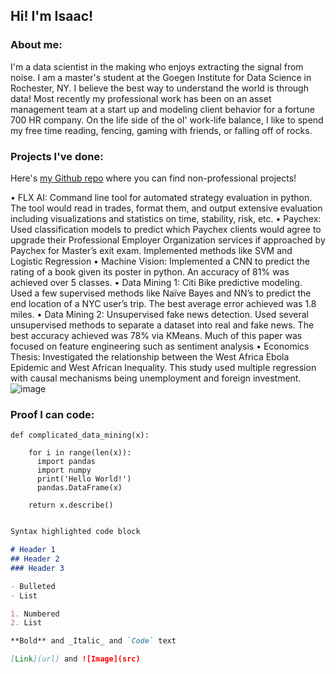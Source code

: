 ## Hi! I'm Isaac!

### About me:

I'm a data scientist in the making who enjoys extracting the signal from noise. I am a master's student at the Goegen Institute for Data Science in Rochester, NY. I believe the best way to understand the world is through data! Most recently my professional work has been on an asset management team at a start up and modeling client behavior for a fortune 700 HR company. On the life side of the ol' work-life balance, I like to spend my free time reading, fencing, gaming with friends, or falling off of rocks.

### Projects I've done:

Here's [my Github repo](https://github.com/imanly97) where you can find non-professional projects!

•	FLX AI: Command line tool for automated strategy evaluation in python. The tool would read in trades, format them, and output extensive evaluation including visualizations and statistics on time, stability, risk, etc.
•	Paychex: Used classification models to predict which Paychex clients would agree to upgrade their Professional Employer Organization services if approached by Paychex for Master’s exit exam. Implemented methods like SVM and Logistic Regression
•	Machine Vision: Implemented a CNN to predict the rating of a book given its poster in python. An accuracy of 81% was achieved over 5 classes. 
•	Data Mining 1: Citi Bike predictive modeling. Used a few supervised methods like Naïve Bayes and NN’s to predict the end location of a NYC user’s trip. The best average error achieved was 1.8 miles.
•	Data Mining 2: Unsupervised fake news detection. Used several unsupervised methods to separate a dataset into real and fake news. The best accuracy achieved was 78% via KMeans. Much of this paper was focused on feature engineering such as sentiment analysis
•	Economics Thesis: Investigated the relationship between the West Africa Ebola Epidemic and West African Inequality. This study used multiple regression with causal mechanisms being unemployment and foreign investment. 
![image](https://user-images.githubusercontent.com/47435645/140588031-d33c2935-c14e-4594-b496-0fc5174f8c14.png)




### Proof I can code:
```
def complicated_data_mining(x):
    
    for i in range(len(x)):
      import pandas
      import numpy
      print('Hello World!')
      pandas.DataFrame(x)
    
    return x.describe()
      
```

```markdown
Syntax highlighted code block

# Header 1
## Header 2
### Header 3

- Bulleted
- List

1. Numbered
2. List

**Bold** and _Italic_ and `Code` text

[Link](url) and ![Image](src)
```

